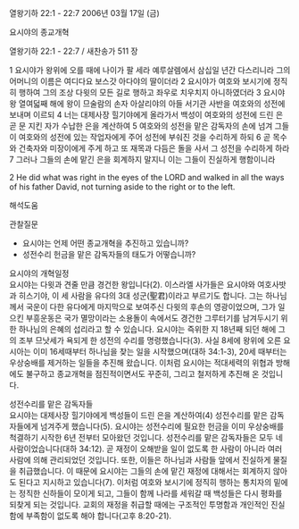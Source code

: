 열왕기하 22:1 - 22:7 
2006년 03월 17일 (금)

요시야의 종교개혁



열왕기하 22:1 - 22:7 / 새찬송가 511 장


1 요시야가 왕위에 오를 때에 나이가 팔 세라 예루살렘에서 삼십일 년간 다스리니라 그의 어머니의 이름은 여디다요 보스갓 아다야의 딸이더라 2 요시야가 여호와 보시기에 정직히 행하여 그의 조상 다윗의 모든 길로 행하고 좌우로 치우치지 아니하였더라 3 요시야 왕 열여덟째 해에 왕이 므술람의 손자 아살리야의 아들 서기관 사반을 여호와의 성전에 보내며 이르되 4 너는 대제사장 힐기야에게 올라가서 백성이 여호와의 성전에 드린 은 곧 문 지킨 자가 수납한 은을 계산하여 5 여호와의 성전을 맡은 감독자의 손에 넘겨 그들이 여호와의 성전에 있는 작업자에게 주어 성전에 부숴진 것을 수리하게 하되 6 곧 목수와 건축자와 미장이에게 주게 하고 또 재목과 다듬은 돌을 사서 그 성전을 수리하게 하라 7 그러나 그들의 손에 맡긴 은을 회계하지 말지니 이는 그들이 진실하게 행함이니라 


2  He did what was right in the eyes of the LORD and walked in all the ways of his father David, not turning aside to the right or to the left.

해석도움





관찰질문
- 요시야는 언제 어떤 종교개혁을 추진하고 있습니까? 
- 성전수리 헌금을 맡은 감독자들의 태도가 어떻습니까? 


요시야의 개혁일정  
요시야는 다윗과 견줄 만큼 경건한 왕입니다(2). 이스라엘 사가들은 요시야와 여호사밧과 히스기야, 이 세 사람을 유다의 3대  성군(聖君)이라고  부르기도 합니다. 그는 하나님께서 국운이 다한 유다에게 마지막으로 보여주신 다윗의 후손의 영광이었으며, 그가 일으킨 부흥운동은 국가 멸망이라는 소용돌이 속에서도 경건한 그루터기를 남겨두시기 위한 하나님의 은혜의 섭리라고 할 수 있습니다. 요시야는 즉위한 지 18년째 되던 해에 그의 조부 므낫세가 욕되게 한 성전의 수리를 명령했습니다(3). 사실 8세에 왕위에 오른 요시아는 이미 16세때부터 하나님을 찾는 일을 시작했으며(대하 34:1-3), 20세 때부터는 우상숭배를 제거하는 일들을 추진해 왔습니다. 이처럼 요시야는 적대세력의 위협과 방해에도 불구하고 종교개혁을 점진적이면서도 꾸준히, 그리고 철저하게 추진해 온 것입니다. 

성전수리를 맡은 감독자들  
요시야는 대제사장 힐기야에게 백성들이 드린 은을 계산하여(4) 성전수리를 맡은 감독자들에게 넘겨주게 했습니다(5). 요시야는 성전수리에 필요한 헌금을 이미 우상숭배를 척결하기 시작한 6년 전부터 모아왔던 것입니다. 성전수리를 맡은 감독자들은 모두 네 사람이었습니다(대하 34:12). 곧 재정이 오해받을 일이 없도록 한 사람이 아니라 여러 사람에 의해 관리되었던 것입니다. 또한, 이들은 하나님과 사람들 앞에서 진실하게 물질을 취급했습니다. 이 때문에 요시야는 그들의 손에 맡긴 재정에 대해서는 회계하지 않아도 된다고 지시하고 있습니다(7). 이처럼 여호와 보시기에 정직히 행하는 통치자의 밑에는 정직한 신하들이 모이게 되고, 그들이 함께 나라를 세워갈 때 백성들은 다시 평화를 되찾게 되는 것입니다. 교회의 재정을 취급할 때에는 구조적인 투명함과 개인적인 진실함에 부족함이 없도록 해야 합니다(고후 8:20-21).